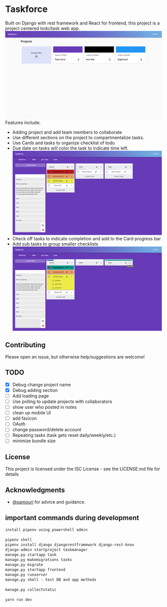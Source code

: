 # Taskforce

Built on Django with rest framework and React for frontend, this project is a project centered todo/task web app.
![Home page](https://github.com/jzohdi/Taskforce/blob/master/images/home_page.png)
Features include:

-   Adding project and add team members to collaborate
-   Use different sections on the project to compartmentalize tasks.
-   Use Cards and tasks to organize checklist of todo
-   Due date on tasks will color the task to indicate time left.
    ![Project View](https://github.com/jzohdi/Taskforce/blob/master/images/project_main.png)
-   Check off tasks to indicate completion and add to the Card progress bar
-   Add sub tasks to group smaller checklists
    ![Check Off](https://github.com/jzohdi/Taskforce/blob/master/images/check_off.png)

## Contributing

Please open an issue, but otherwise help/suggestions are welcome!

## TODO

-   [x] Debug change project name
-   [x] Debug adding section
-   [ ] Add loading page
-   [ ] Use polling to update projects with collaborators
-   [ ] show user who posted in notes
-   [ ] clean up mobile UI
-   [ ] add favicon
-   [ ] OAuth
-   [ ] change password/delete account
-   [ ] Repeating tasks (task gets reset daily/weekly/etc.)
-   [ ] minimize bundle size

## License

This project is licensed under the ISC License - see the LICENSE.md file for details

## Acknowledgments

-   [@samouri](https://github.com/samouri) for advice and guidance.

## important commands during development

    install pipenv using powershell admin

    pipenv shell
    pipenv install django djangorestframework django-rest-knox
    django-admin startproject taskmanager
    manage.py startapp task
    manage.py makemigrations tasks
    manage.py migrate
    manage.py startapp frontend
    manage.py runserver
    manage.py shell - test DB and app methods

    manage.py collectstatic

    yarn run dev

